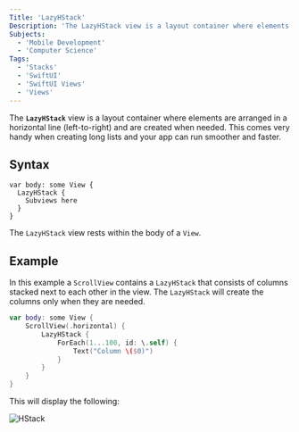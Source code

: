 ```yaml
---
Title: 'LazyHStack'
Description: 'The LazyHStack view is a layout container where elements are arranged in a horizontal line (left-to-right) and are created when needed.'
Subjects:
  - 'Mobile Development'
  - 'Computer Science'
Tags:
  - 'Stacks'
  - 'SwiftUI'
  - 'SwiftUI Views'
  - 'Views'
---
```


The **`LazyHStack`** view is a layout container where elements are arranged in a horizontal line (left-to-right) and are created when needed. This comes very handy when creating long lists and your app can run smoother and faster.

## Syntax

```pseudo
var body: some View {
  LazyHStack {
    Subviews here
  }
}
```

The `LazyHStack` view rests within the body of a `View`.

## Example

In this example a `ScrollView` contains a `LazyHStack` that consists of columns stacked next to each other in the view. The `LazyHStack` will create the columns only when they are needed.
```swift
var body: some View {
    ScrollView(.horizontal) {
        LazyHStack {
            ForEach(1...100, id: \.self) {
                Text("Column \($0)")
            }
        }
    }
}
```

This will display the following:

![HStack](https://raw.githubusercontent.com/Codecademy/docs/main/media/lazyHStack-gif.gif)
